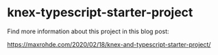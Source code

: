 # knex-typescript-starter-project

Find more information about this project in this blog post:

https://maxrohde.com/2020/02/18/knex-and-typescript-starter-project/

